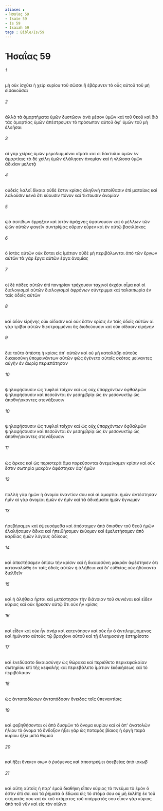 ```yaml
---
aliases : 
- Ἠσαΐας 59
- Isaïe 59
- Is 59
- Isaiah 59
tags : Bible/Is/59
---
```


# Ἠσαΐας 59

###### 1
μὴ οὐκ ἰσχύει ἡ χεὶρ κυρίου τοῦ σῶσαι ἢ ἐβάρυνεν τὸ οὖς αὐτοῦ τοῦ μὴ εἰσακοῦσαι
###### 2
ἀλλὰ τὰ ἁμαρτήματα ὑμῶν διιστῶσιν ἀνὰ μέσον ὑμῶν καὶ τοῦ θεοῦ καὶ διὰ τὰς ἁμαρτίας ὑμῶν ἀπέστρεψεν τὸ πρόσωπον αὐτοῦ ἀφ' ὑμῶν τοῦ μὴ ἐλεῆσαι
###### 3
αἱ γὰρ χεῖρες ὑμῶν μεμολυμμέναι αἵματι καὶ οἱ δάκτυλοι ὑμῶν ἐν ἁμαρτίαις τὰ δὲ χείλη ὑμῶν ἐλάλησεν ἀνομίαν καὶ ἡ γλῶσσα ὑμῶν ἀδικίαν μελετᾷ
###### 4
οὐδεὶς λαλεῖ δίκαια οὐδὲ ἔστιν κρίσις ἀληθινή πεποίθασιν ἐπὶ ματαίοις καὶ λαλοῦσιν κενά ὅτι κύουσιν πόνον καὶ τίκτουσιν ἀνομίαν
###### 5
ᾠὰ ἀσπίδων ἔρρηξαν καὶ ἱστὸν ἀράχνης ὑφαίνουσιν καὶ ὁ μέλλων τῶν ᾠῶν αὐτῶν φαγεῖν συντρίψας οὔριον εὗρεν καὶ ἐν αὐτῷ βασιλίσκος
###### 6
ὁ ἱστὸς αὐτῶν οὐκ ἔσται εἰς ἱμάτιον οὐδὲ μὴ περιβάλωνται ἀπὸ τῶν ἔργων αὐτῶν τὰ γὰρ ἔργα αὐτῶν ἔργα ἀνομίας
###### 7
οἱ δὲ πόδες αὐτῶν ἐπὶ πονηρίαν τρέχουσιν ταχινοὶ ἐκχέαι αἷμα καὶ οἱ διαλογισμοὶ αὐτῶν διαλογισμοὶ ἀφρόνων σύντριμμα καὶ ταλαιπωρία ἐν ταῖς ὁδοῖς αὐτῶν
###### 8
καὶ ὁδὸν εἰρήνης οὐκ οἴδασιν καὶ οὐκ ἔστιν κρίσις ἐν ταῖς ὁδοῖς αὐτῶν αἱ γὰρ τρίβοι αὐτῶν διεστραμμέναι ἃς διοδεύουσιν καὶ οὐκ οἴδασιν εἰρήνην
###### 9
διὰ τοῦτο ἀπέστη ἡ κρίσις ἀπ' αὐτῶν καὶ οὐ μὴ καταλάβῃ αὐτοὺς δικαιοσύνη ὑπομεινάντων αὐτῶν φῶς ἐγένετο αὐτοῖς σκότος μείναντες αὐγὴν ἐν ἀωρίᾳ περιεπάτησαν
###### 10
ψηλαφήσουσιν ὡς τυφλοὶ τοῖχον καὶ ὡς οὐχ ὑπαρχόντων ὀφθαλμῶν ψηλαφήσουσιν καὶ πεσοῦνται ἐν μεσημβρίᾳ ὡς ἐν μεσονυκτίῳ ὡς ἀποθνῄσκοντες στενάξουσιν
###### 10
ψηλαφήσουσιν ὡς τυφλοὶ τοῖχον καὶ ὡς οὐχ ὑπαρχόντων ὀφθαλμῶν ψηλαφήσουσιν καὶ πεσοῦνται ἐν μεσημβρίᾳ ὡς ἐν μεσονυκτίῳ ὡς ἀποθνῄσκοντες στενάξουσιν
###### 11
ὡς ἄρκος καὶ ὡς περιστερὰ ἅμα πορεύσονται ἀνεμείναμεν κρίσιν καὶ οὐκ ἔστιν σωτηρία μακρὰν ἀφέστηκεν ἀφ' ἡμῶν
###### 12
πολλὴ γὰρ ἡμῶν ἡ ἀνομία ἐναντίον σου καὶ αἱ ἁμαρτίαι ἡμῶν ἀντέστησαν ἡμῖν αἱ γὰρ ἀνομίαι ἡμῶν ἐν ἡμῖν καὶ τὰ ἀδικήματα ἡμῶν ἔγνωμεν
###### 13
ἠσεβήσαμεν καὶ ἐψευσάμεθα καὶ ἀπέστημεν ἀπὸ ὄπισθεν τοῦ θεοῦ ἡμῶν ἐλαλήσαμεν ἄδικα καὶ ἠπειθήσαμεν ἐκύομεν καὶ ἐμελετήσαμεν ἀπὸ καρδίας ἡμῶν λόγους ἀδίκους
###### 14
καὶ ἀπεστήσαμεν ὀπίσω τὴν κρίσιν καὶ ἡ δικαιοσύνη μακρὰν ἀφέστηκεν ὅτι καταναλώθη ἐν ταῖς ὁδοῖς αὐτῶν ἡ ἀλήθεια καὶ δι' εὐθείας οὐκ ἠδύναντο διελθεῖν
###### 15
καὶ ἡ ἀλήθεια ἦρται καὶ μετέστησαν τὴν διάνοιαν τοῦ συνιέναι καὶ εἶδεν κύριος καὶ οὐκ ἤρεσεν αὐτῷ ὅτι οὐκ ἦν κρίσις
###### 16
καὶ εἶδεν καὶ οὐκ ἦν ἀνήρ καὶ κατενόησεν καὶ οὐκ ἦν ὁ ἀντιλημψόμενος καὶ ἠμύνατο αὐτοὺς τῷ βραχίονι αὐτοῦ καὶ τῇ ἐλεημοσύνῃ ἐστηρίσατο
###### 17
καὶ ἐνεδύσατο δικαιοσύνην ὡς θώρακα καὶ περιέθετο περικεφαλαίαν σωτηρίου ἐπὶ τῆς κεφαλῆς καὶ περιεβάλετο ἱμάτιον ἐκδικήσεως καὶ τὸ περιβόλαιον
###### 18
ὡς ἀνταποδώσων ἀνταπόδοσιν ὄνειδος τοῖς ὑπεναντίοις
###### 19
καὶ φοβηθήσονται οἱ ἀπὸ δυσμῶν τὸ ὄνομα κυρίου καὶ οἱ ἀπ' ἀνατολῶν ἡλίου τὸ ὄνομα τὸ ἔνδοξον ἥξει γὰρ ὡς ποταμὸς βίαιος ἡ ὀργὴ παρὰ κυρίου ἥξει μετὰ θυμοῦ
###### 20
καὶ ἥξει ἕνεκεν σιων ὁ ῥυόμενος καὶ ἀποστρέψει ἀσεβείας ἀπὸ ιακωβ
###### 21
καὶ αὕτη αὐτοῖς ἡ παρ' ἐμοῦ διαθήκη εἶπεν κύριος τὸ πνεῦμα τὸ ἐμόν ὅ ἐστιν ἐπὶ σοί καὶ τὰ ῥήματα ἃ ἔδωκα εἰς τὸ στόμα σου οὐ μὴ ἐκλίπῃ ἐκ τοῦ στόματός σου καὶ ἐκ τοῦ στόματος τοῦ σπέρματός σου εἶπεν γὰρ κύριος ἀπὸ τοῦ νῦν καὶ εἰς τὸν αἰῶνα
